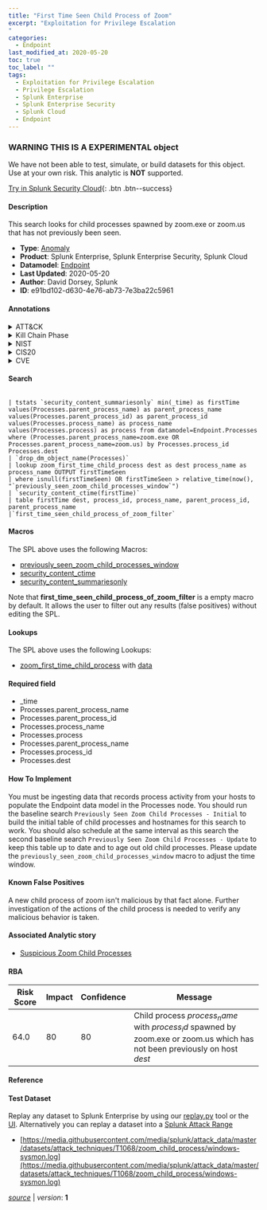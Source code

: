 ```yaml
---
title: "First Time Seen Child Process of Zoom"
excerpt: "Exploitation for Privilege Escalation
"
categories:
  - Endpoint
last_modified_at: 2020-05-20
toc: true
toc_label: ""
tags:
  - Exploitation for Privilege Escalation
  - Privilege Escalation
  - Splunk Enterprise
  - Splunk Enterprise Security
  - Splunk Cloud
  - Endpoint
---
```


###  WARNING THIS IS A EXPERIMENTAL object
We have not been able to test, simulate, or build datasets for this object. Use at your own risk. This analytic is **NOT** supported.


[Try in Splunk Security Cloud](https://www.splunk.com/en_splunk_app_enrichmentus/cyber-security.html){: .btn .btn--success}

#### Description

This search looks for child processes spawned by zoom.exe or zoom.us that has not previously been seen.

- **Type**: [Anomaly](https://github.com/splunk/security_content/wiki/Detection-Analytic-Types)
- **Product**: Splunk Enterprise, Splunk Enterprise Security, Splunk Cloud
- **Datamodel**: [Endpoint](https://docs.splunk.com/Documentation/CIM/latest/User/Endpoint)
- **Last Updated**: 2020-05-20
- **Author**: David Dorsey, Splunk
- **ID**: e91bd102-d630-4e76-ab73-7e3ba22c5961


#### Annotations

<details>
  <summary>ATT&CK</summary>

<div markdown="1">


| ID             | Technique        |  Tactic             |
| -------------- | ---------------- |-------------------- |
| [T1068](https://attack.mitre.org/techniques/T1068/) | Exploitation for Privilege Escalation | Privilege Escalation |

</div>
</details>


<details>
  <summary>Kill Chain Phase</summary>

<div markdown="1">

* Actions on Objectives


</div>
</details>


<details>
  <summary>NIST</summary>

<div markdown="1">

* PR.PT
* DE.CM
* PR.IP



</div>
</details>

<details>
  <summary>CIS20</summary>

<div markdown="1">

* CIS 3
* CIS 8



</div>
</details>

<details>
  <summary>CVE</summary>

<div markdown="1">


</div>
</details>

#### Search

```

| tstats `security_content_summariesonly` min(_time) as firstTime values(Processes.parent_process_name) as parent_process_name values(Processes.parent_process_id) as parent_process_id values(Processes.process_name) as process_name values(Processes.process) as process from datamodel=Endpoint.Processes where (Processes.parent_process_name=zoom.exe OR Processes.parent_process_name=zoom.us) by Processes.process_id Processes.dest 
| `drop_dm_object_name(Processes)` 
| lookup zoom_first_time_child_process dest as dest process_name as process_name OUTPUT firstTimeSeen 
| where isnull(firstTimeSeen) OR firstTimeSeen > relative_time(now(), "`previously_seen_zoom_child_processes_window`") 
| `security_content_ctime(firstTime)` 
| table firstTime dest, process_id, process_name, parent_process_id, parent_process_name 
|`first_time_seen_child_process_of_zoom_filter`
```

#### Macros
The SPL above uses the following Macros:
* [previously_seen_zoom_child_processes_window](https://github.com/splunk/security_content/blob/develop/macros/previously_seen_zoom_child_processes_window.yml)
* [security_content_ctime](https://github.com/splunk/security_content/blob/develop/macros/security_content_ctime.yml)
* [security_content_summariesonly](https://github.com/splunk/security_content/blob/develop/macros/security_content_summariesonly.yml)

Note that **first_time_seen_child_process_of_zoom_filter** is a empty macro by default. It allows the user to filter out any results (false positives) without editing the SPL.

#### Lookups
The SPL above uses the following Lookups:

* [zoom_first_time_child_process](https://github.com/splunk/security_content/blob/develop/lookups/zoom_first_time_child_process.yml) with [data](https://github.com/splunk/security_content/tree/develop/lookups/zoom_first_time_child_process.csv)

#### Required field
* _time
* Processes.parent_process_name
* Processes.parent_process_id
* Processes.process_name
* Processes.process
* Processes.parent_process_name
* Processes.process_id
* Processes.dest


#### How To Implement
You must be ingesting data that records process activity from your hosts to populate the Endpoint data model in the Processes node. You should run the baseline search `Previously Seen Zoom Child Processes - Initial` to build the initial table of child processes and hostnames for this search to work. You should also schedule at the same interval as this search the second baseline search `Previously Seen Zoom Child Processes - Update` to keep this table up to date and to age out old child processes. Please update the `previously_seen_zoom_child_processes_window` macro to adjust the time window.

#### Known False Positives
A new child process of zoom isn't malicious by that fact alone. Further investigation of the actions of the child process is needed to verify any malicious behavior is taken.

#### Associated Analytic story
* [Suspicious Zoom Child Processes](/stories/suspicious_zoom_child_processes)




#### RBA

| Risk Score  | Impact      | Confidence   | Message      |
| ----------- | ----------- |--------------|--------------|
| 64.0 | 80 | 80 | Child process $process_name$ with $process_id$ spawned by zoom.exe or zoom.us which has not been previously on host $dest$ |


#### Reference


#### Test Dataset
Replay any dataset to Splunk Enterprise by using our [replay.py](https://github.com/splunk/attack_data#using-replaypy) tool or the [UI](https://github.com/splunk/attack_data#using-ui).
Alternatively you can replay a dataset into a [Splunk Attack Range](https://github.com/splunk/attack_range#replay-dumps-into-attack-range-splunk-server)


* [https://media.githubusercontent.com/media/splunk/attack_data/master/datasets/attack_techniques/T1068/zoom_child_process/windows-sysmon.log](https://media.githubusercontent.com/media/splunk/attack_data/master/datasets/attack_techniques/T1068/zoom_child_process/windows-sysmon.log)



[*source*](https://github.com/splunk/security_content/tree/develop/detections/experimental/endpoint/first_time_seen_child_process_of_zoom.yml) \| *version*: **1**
